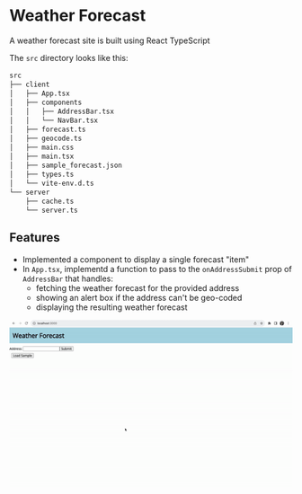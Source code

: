 # Weather Forecast

A weather forecast site is built using React TypeScript

The `src` directory looks like this:

```
src
├── client
│   ├── App.tsx
│   ├── components
│   │   ├── AddressBar.tsx
│   │   └── NavBar.tsx
│   ├── forecast.ts
│   ├── geocode.ts
│   ├── main.css
│   ├── main.tsx
│   ├── sample_forecast.json
│   ├── types.ts
│   └── vite-env.d.ts
└── server
    ├── cache.ts
    └── server.ts
```

## Features

- Implemented a component to display a single forecast "item"
- In `App.tsx`, implementd a function to pass to the `onAddressSubmit` prop of `AddressBar` that handles:
  - fetching the weather forecast for the provided address
  - showing an alert box if the address can't be geo-coded
  - displaying the resulting weather forecast
 
    

![](https://github.com/Myesha-Mahazabeen/Weather-WebApp/blob/master/weather.gif)
